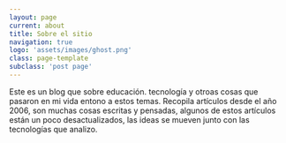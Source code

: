 ```yaml
---
layout: page
current: about
title: Sobre el sitio
navigation: true
logo: 'assets/images/ghost.png'
class: page-template
subclass: 'post page'
---
```


Este es un blog que sobre educación. tecnología y otroas cosas que pasaron en mi vida entono a estos temas. Recopila artículos desde el año 2006, son muchas cosas escritas y pensadas, algunos de estos artículos están un poco desactualizados, las ideas se mueven junto con las tecnologías que analizo.
